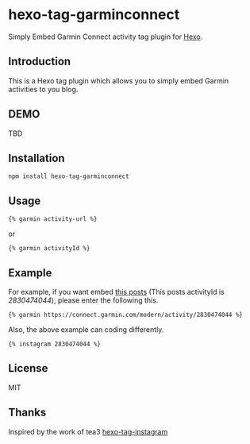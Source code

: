 # hexo-tag-garminconnect

Simply Embed Garmin Connect activity tag plugin for [Hexo](https://github.com/hexojs/hexo).

## Introduction

This is a Hexo tag plugin which allows you to simply embed Garmin activities to you blog.

## DEMO

TBD

## Installation

`npm install hexo-tag-garminconnect`

## Usage

```
{% garmin activity-url %}
```

or

```
{% garmin activityId %}
```

## Example

For example, if you want embed [this posts](https://connect.garmin.com/modern/activity/2830474044) (This posts activityId is *2830474044*), please enter the following this.

```
{% garmin https://connect.garmin.com/modern/activity/2830474044 %}
```

Also, the above example can coding differently.

```
{% instagram 2830474044 %}
```

## License

MIT

[Hexo]: http://hexo.io/

## Thanks

Inspired by the work of tea3 [hexo-tag-instagram](https://github.com/tea3/hexo-tag-instagram)

